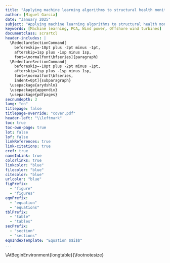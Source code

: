 ```yaml
---
title: "Applying machine learning algorithms to structural health monitoring of jacket-supported offshore wind turbines"
author: [Miguel Garcia]
date: "January 2025"
subject: "Applying machine learning algorithms to structural health monitoring of jacket-supported offshore wind turbines"
keywords: [Machine learning, PCA, Wind power, Offshore wind turbines]
documentclass: scrartcl
header-includes: |
  \RedeclareSectionCommand[
    beforeskip=-10pt plus -2pt minus -1pt,
    afterskip=1sp plus -1sp minus 1sp,
    font=\normalfont\bfseries]{paragraph}
  \RedeclareSectionCommand[
    beforeskip=-10pt plus -2pt minus -1pt,
    afterskip=1sp plus -1sp minus 1sp,
    font=\normalfont\bfseries,
    indent=0pt]{subparagraph}
  \usepackage{arydshln}
  \usepackage{appendix}
  \usepackage{pdfpages}
secnumdepth: 3
lang: "en"
titlepage: false
titlepage-override: "cover.pdf"
header-left: "\\leftmark"
toc: true
toc-own-page: true
lot: false
lof: false
linkReferences: true
link-citations: true
cref: true
nameInLink: true
colorlinks: true
linkcolor: "blue"
filecolor: "blue"
citecolor: "blue"
urlcolor: "blue"
figPrefix:
  - "figure"
  - "figures"
eqnPrefix:
  - "equation"
  - "equations"
tblPrefix:
  - "table"
  - "tables"
secPrefix:
  - "section"
  - "sections"
eqnIndexTemplate: "Equation $$i$$"
...
```

\AtBeginEnvironment{longtable}{\footnotesize}
